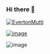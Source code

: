 ### Hi there 👋

<!--
**EvertonMutti/EvertonMutti** is a ✨ _special_ ✨ repository because its `README.md` (this file) appears on your GitHub profile.

Here are some ideas to get you started:

- 🔭 I’m currently working on ...
- 🌱 I’m currently learning ...
- 👯 I’m looking to collaborate on ...
- 🤔 I’m looking for help with ...
- 💬 Ask me about ...
- 📫 How to reach me: ...
- 😄 Pronouns: ...
- ⚡ Fun fact: ...
-->

[![EvertonMutti](https://github-readme-stats.vercel.app/api/top-langs/?username=EvertonMutti&hide=html&layout=compact&theme=default)](https://github.com/EvertonMutti/) 

[![image](https://user-images.githubusercontent.com/84800212/170803250-ef28db2a-0d73-47a0-886e-e32505358d33.png)](https://www.linkedin.com/in/everton-mutti-54b5471a0/)








![image](https://user-images.githubusercontent.com/84800212/170804823-b8b859eb-2c44-4fb4-8f03-fe8e5e0df60a.png)
